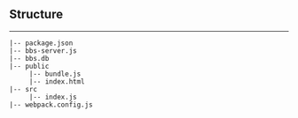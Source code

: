 ## Structure
<hr>

```=
|-- package.json
|-- bbs-server.js
|-- bbs.db
|-- public
     |-- bundle.js
     |-- index.html
|-- src
     |-- index.js
|-- webpack.config.js
```

     
